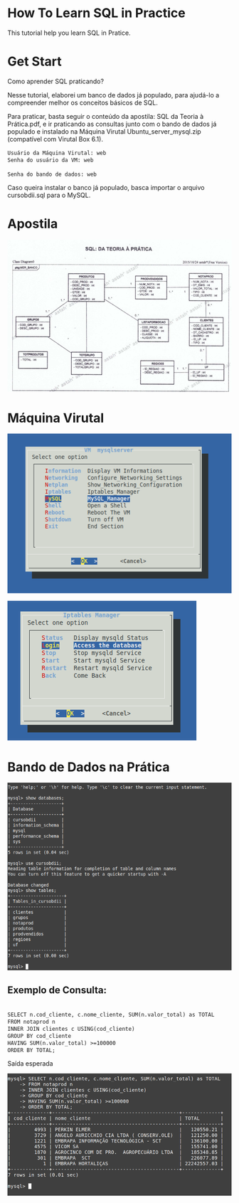 # How To Learn SQL in Practice

This tutorial help you learn SQL in Pratice.

# Get Start
Como aprender SQL praticando?

Nesse tutorial, elaborei um banco de dados já populado, para ajudá-lo a compreender melhor os conceitos básicos de SQL.

Para praticar, basta seguir o conteúdo da apostila: SQL da Teoria à Prática.pdf, e ir praticando as consultas junto com o bando de dados já populado e instalado na Máquina Virutal Ubuntu_server_mysql.zip (compatível com Virutal Box 6.1).

```
Usuário da Máquina Virutal: web
Senha do usuário da VM: web

Senha do bando de dados: web
```

Caso queira instalar o banco já populado, basca importar o arquivo cursobdii.sql para o MySQL.

# Apostila
![](./mer.png)


# Máquina Virutal
![](./vm1.png)

![](./vm2.png)


# Bando de Dados na Prática

![](./banco1.png)



## Exemplo de Consulta:

```

SELECT n.cod_cliente, c.nome_cliente, SUM(n.valor_total) as TOTAL 
FROM notaprod n 
INNER JOIN clientes c USING(cod_cliente) 
GROUP BY cod_cliente 
HAVING SUM(n.valor_total) >=100000 
ORDER BY TOTAL;

```
Saída esperada

![](./banco3.png)

